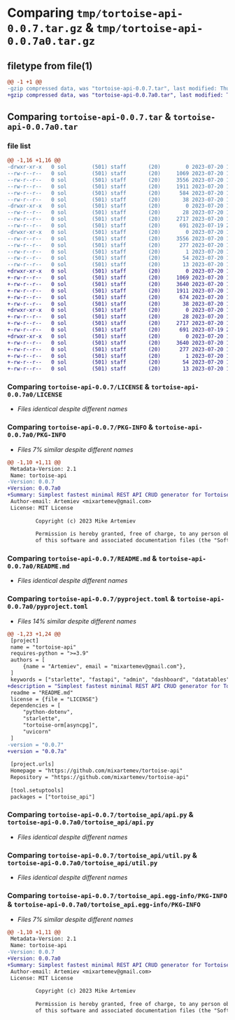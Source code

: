 # Comparing `tmp/tortoise-api-0.0.7.tar.gz` & `tmp/tortoise-api-0.0.7a0.tar.gz`

## filetype from file(1)

```diff
@@ -1 +1 @@
-gzip compressed data, was "tortoise-api-0.0.7.tar", last modified: Thu Jul 20 16:28:24 2023, max compression
+gzip compressed data, was "tortoise-api-0.0.7a0.tar", last modified: Thu Jul 20 17:20:28 2023, max compression
```

## Comparing `tortoise-api-0.0.7.tar` & `tortoise-api-0.0.7a0.tar`

### file list

```diff
@@ -1,16 +1,16 @@
-drwxr-xr-x   0 sol        (501) staff       (20)        0 2023-07-20 16:28:24.722657 tortoise-api-0.0.7/
--rw-r--r--   0 sol        (501) staff       (20)     1069 2023-07-20 16:06:42.000000 tortoise-api-0.0.7/LICENSE
--rw-r--r--   0 sol        (501) staff       (20)     3556 2023-07-20 16:28:24.722480 tortoise-api-0.0.7/PKG-INFO
--rw-r--r--   0 sol        (501) staff       (20)     1911 2023-07-20 16:15:02.000000 tortoise-api-0.0.7/README.md
--rw-r--r--   0 sol        (501) staff       (20)      584 2023-07-20 16:28:16.000000 tortoise-api-0.0.7/pyproject.toml
--rw-r--r--   0 sol        (501) staff       (20)       38 2023-07-20 16:28:24.722706 tortoise-api-0.0.7/setup.cfg
-drwxr-xr-x   0 sol        (501) staff       (20)        0 2023-07-20 16:28:24.721133 tortoise-api-0.0.7/tortoise_api/
--rw-r--r--   0 sol        (501) staff       (20)       28 2023-07-20 15:57:11.000000 tortoise-api-0.0.7/tortoise_api/__init__.py
--rw-r--r--   0 sol        (501) staff       (20)     2717 2023-07-20 15:31:46.000000 tortoise-api-0.0.7/tortoise_api/api.py
--rw-r--r--   0 sol        (501) staff       (20)      691 2023-07-19 21:44:31.000000 tortoise-api-0.0.7/tortoise_api/util.py
-drwxr-xr-x   0 sol        (501) staff       (20)        0 2023-07-20 16:28:24.722185 tortoise-api-0.0.7/tortoise_api.egg-info/
--rw-r--r--   0 sol        (501) staff       (20)     3556 2023-07-20 16:28:24.000000 tortoise-api-0.0.7/tortoise_api.egg-info/PKG-INFO
--rw-r--r--   0 sol        (501) staff       (20)      277 2023-07-20 16:28:24.000000 tortoise-api-0.0.7/tortoise_api.egg-info/SOURCES.txt
--rw-r--r--   0 sol        (501) staff       (20)        1 2023-07-20 16:28:24.000000 tortoise-api-0.0.7/tortoise_api.egg-info/dependency_links.txt
--rw-r--r--   0 sol        (501) staff       (20)       54 2023-07-20 16:28:24.000000 tortoise-api-0.0.7/tortoise_api.egg-info/requires.txt
--rw-r--r--   0 sol        (501) staff       (20)       13 2023-07-20 16:28:24.000000 tortoise-api-0.0.7/tortoise_api.egg-info/top_level.txt
+drwxr-xr-x   0 sol        (501) staff       (20)        0 2023-07-20 17:20:28.635501 tortoise-api-0.0.7a0/
+-rw-r--r--   0 sol        (501) staff       (20)     1069 2023-07-20 16:06:42.000000 tortoise-api-0.0.7a0/LICENSE
+-rw-r--r--   0 sol        (501) staff       (20)     3640 2023-07-20 17:20:28.635271 tortoise-api-0.0.7a0/PKG-INFO
+-rw-r--r--   0 sol        (501) staff       (20)     1911 2023-07-20 16:15:02.000000 tortoise-api-0.0.7a0/README.md
+-rw-r--r--   0 sol        (501) staff       (20)      674 2023-07-20 17:20:19.000000 tortoise-api-0.0.7a0/pyproject.toml
+-rw-r--r--   0 sol        (501) staff       (20)       38 2023-07-20 17:20:28.635561 tortoise-api-0.0.7a0/setup.cfg
+drwxr-xr-x   0 sol        (501) staff       (20)        0 2023-07-20 17:20:28.633858 tortoise-api-0.0.7a0/tortoise_api/
+-rw-r--r--   0 sol        (501) staff       (20)       28 2023-07-20 15:57:11.000000 tortoise-api-0.0.7a0/tortoise_api/__init__.py
+-rw-r--r--   0 sol        (501) staff       (20)     2717 2023-07-20 15:31:46.000000 tortoise-api-0.0.7a0/tortoise_api/api.py
+-rw-r--r--   0 sol        (501) staff       (20)      691 2023-07-19 21:44:31.000000 tortoise-api-0.0.7a0/tortoise_api/util.py
+drwxr-xr-x   0 sol        (501) staff       (20)        0 2023-07-20 17:20:28.634992 tortoise-api-0.0.7a0/tortoise_api.egg-info/
+-rw-r--r--   0 sol        (501) staff       (20)     3640 2023-07-20 17:20:28.000000 tortoise-api-0.0.7a0/tortoise_api.egg-info/PKG-INFO
+-rw-r--r--   0 sol        (501) staff       (20)      277 2023-07-20 17:20:28.000000 tortoise-api-0.0.7a0/tortoise_api.egg-info/SOURCES.txt
+-rw-r--r--   0 sol        (501) staff       (20)        1 2023-07-20 17:20:28.000000 tortoise-api-0.0.7a0/tortoise_api.egg-info/dependency_links.txt
+-rw-r--r--   0 sol        (501) staff       (20)       54 2023-07-20 17:20:28.000000 tortoise-api-0.0.7a0/tortoise_api.egg-info/requires.txt
+-rw-r--r--   0 sol        (501) staff       (20)       13 2023-07-20 17:20:28.000000 tortoise-api-0.0.7a0/tortoise_api.egg-info/top_level.txt
```

### Comparing `tortoise-api-0.0.7/LICENSE` & `tortoise-api-0.0.7a0/LICENSE`

 * *Files identical despite different names*

### Comparing `tortoise-api-0.0.7/PKG-INFO` & `tortoise-api-0.0.7a0/PKG-INFO`

 * *Files 7% similar despite different names*

```diff
@@ -1,10 +1,11 @@
 Metadata-Version: 2.1
 Name: tortoise-api
-Version: 0.0.7
+Version: 0.0.7a0
+Summary: Simplest fastest minimal REST API CRUD generator for Tortoise ORM models
 Author-email: Artemiev <mixartemev@gmail.com>
 License: MIT License
         
         Copyright (c) 2023 Mike Artemiev
         
         Permission is hereby granted, free of charge, to any person obtaining a copy
         of this software and associated documentation files (the "Software"), to deal
```

### Comparing `tortoise-api-0.0.7/README.md` & `tortoise-api-0.0.7a0/README.md`

 * *Files identical despite different names*

### Comparing `tortoise-api-0.0.7/pyproject.toml` & `tortoise-api-0.0.7a0/pyproject.toml`

 * *Files 14% similar despite different names*

```diff
@@ -1,23 +1,24 @@
 [project]
 name = "tortoise-api"
 requires-python = ">=3.9"
 authors = [
     {name = "Artemiev", email = "mixartemev@gmail.com"},
 ]
 keywords = ["starlette", "fastapi", "admin", "dashboard", "datatables", "crud", "tortoise-orm", "ASGI-admin"]
+description = "Simplest fastest minimal REST API CRUD generator for Tortoise ORM models"
 readme = "README.md"
 license = {file = "LICENSE"}
 dependencies = [
     "python-dotenv",
     "starlette",
     "tortoise-orm[asyncpg]",
     "uvicorn"
 ]
-version = "0.0.7"
+version = "0.0.7a"
 
 [project.urls]
 Homepage = "https://github.com/mixartemev/tortoise-api"
 Repository = "https://github.com/mixartemev/tortoise-api"
 
 [tool.setuptools]
 packages = ["tortoise_api"]
```

### Comparing `tortoise-api-0.0.7/tortoise_api/api.py` & `tortoise-api-0.0.7a0/tortoise_api/api.py`

 * *Files identical despite different names*

### Comparing `tortoise-api-0.0.7/tortoise_api/util.py` & `tortoise-api-0.0.7a0/tortoise_api/util.py`

 * *Files identical despite different names*

### Comparing `tortoise-api-0.0.7/tortoise_api.egg-info/PKG-INFO` & `tortoise-api-0.0.7a0/tortoise_api.egg-info/PKG-INFO`

 * *Files 7% similar despite different names*

```diff
@@ -1,10 +1,11 @@
 Metadata-Version: 2.1
 Name: tortoise-api
-Version: 0.0.7
+Version: 0.0.7a0
+Summary: Simplest fastest minimal REST API CRUD generator for Tortoise ORM models
 Author-email: Artemiev <mixartemev@gmail.com>
 License: MIT License
         
         Copyright (c) 2023 Mike Artemiev
         
         Permission is hereby granted, free of charge, to any person obtaining a copy
         of this software and associated documentation files (the "Software"), to deal
```

